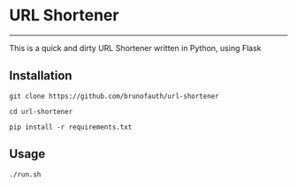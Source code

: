 # URL Shortener

---

This is a quick and dirty URL Shortener written in Python, using Flask

## Installation

`git clone https://github.com/brunofauth/url-shortener`

`cd url-shortener`

`pip install -r requirements.txt`

## Usage

`./run.sh`

